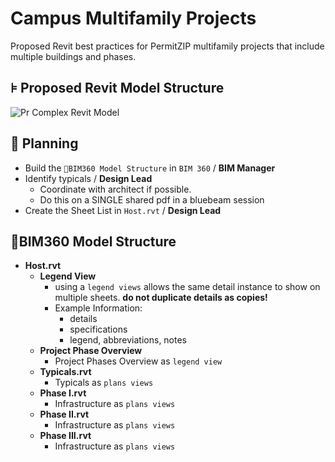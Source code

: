 # Campus Multifamily Projects

Proposed Revit best practices for PermitZIP multifamily projects that include multiple buildings and phases.

## ⊧ Proposed Revit Model Structure

![Pr Complex Revit Model](../assets/images/modecture.png)

## 🏁 Planning

- Build the `🗽BIM360 Model Structure` in `BIM 360` / **BIM Manager**
- Identify typicals / **Design Lead**
  - Coordinate with architect if possible.
  - Do this on a SINGLE shared pdf in a bluebeam session
- Create the Sheet List in `Host.rvt` / **Design Lead**

## 🗽BIM360 Model Structure

- **Host.rvt**
  - **Legend View**
    - using a `legend views` allows the same detail instance to show on multiple sheets. **do not duplicate details as copies!**
    - Example Information:
      - details
      - specifications
      - legend, abbreviations, notes
  - **Project Phase Overview**
    - Project Phases Overview as `legend view`
  - **Typicals.rvt**
    - Typicals as `plans views`
  - **Phase I.rvt**
    - Infrastructure as `plans views`
  - **Phase II.rvt**
    - Infrastructure as `plans views`
  - **Phase III.rvt**
    - Infrastructure as `plans views`
